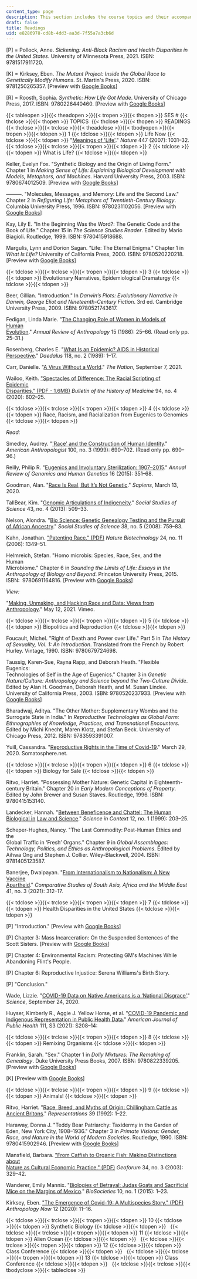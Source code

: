 ```yaml
---
content_type: page
description: This section includes the course topics and their accompanying readings.
draft: false
title: Readings
uid: e8286978-cd8b-4dd3-aa3d-7f55a7a3cb6d
---
```

\[P\] = Pollock, Anne. *Sickening: Anti-Black Racism and Health Disparities in the United States*. University of Minnesota Press, 2021. ISBN: ‎9781517911720. 

\[K\] = Kirksey, Eben. *The Mutant Project: Inside the Global Race to Genetically Modify Humans*. St. Martin's Press, 2020. ISBN: ‎9781250265357. \[Preview with [Google Books](https://www.google.com/books/edition/The_Mutant_Project/RS_QDwAAQBAJ?hl=en&gbpv=1)\]

\[R\] = Roosth, Sophia. *Synthetic: How Life Got Made*. University of Chicago Press, 2017. ISBN: ‎9780226440460. \[Preview with [Google Books](https://www.google.com/books/edition/Synthetic/4ZUtDwAAQBAJ?hl=en&gbpv=1)\]

{{< tableopen >}}{{< theadopen >}}{{< tropen >}}{{< thopen >}}
SES #
{{< thclose >}}{{< thopen >}}
TOPICS 
{{< thclose >}}{{< thopen >}}
READINGS
{{< thclose >}}{{< trclose >}}{{< theadclose >}}{{< tbodyopen >}}{{< tropen >}}{{< tdopen >}}
1
{{< tdclose >}}{{< tdopen >}}
Life Now
{{< tdclose >}}{{< tdopen >}}
"[Meanings of 'Life'](https://www.nature.com/articles/4471031b)." *Nature* 447 (2007): 1031–32.
{{< tdclose >}}{{< trclose >}}{{< tropen >}}{{< tdopen >}}
2
{{< tdclose >}}{{< tdopen >}}
What is Life?
{{< tdclose >}}{{< tdopen >}}

Keller, Evelyn Fox. "Synthetic Biology and the Origin of Living Form." Chapter 1 in *Making Sense of Life: Explaining Biological Development with Models, Metaphors, and Machines*. Harvard University Press, 2003. ISBN: ‎9780674012509. \[Preview with [Google Books](https://www.google.com/books/edition/Making_Sense_of_Life/h5azikQF1h0C?hl=en&gbpv=1)\]

———. "Molecules, Messages, and Memory: Life and the Second Law." Chapter 2 in *Refiguring Life: Metaphors of Twentieth-Century Biology*. Columbia University Press, 1996. ISBN: ‎9780231102056. \[Preview with [Google Books](https://www.google.com/books/edition/Refiguring_Life/WuOFxPilBMQC?hl=en&gbpv=1)\]

Kay, Lily E. "In the Beginning Was the Word?: The Genetic Code and the Book of Life." Chapter 15 in *The Science Studies Reader*. Edited by Mario Biagioli. Routledge, 1999. ISBN: ‎9780415918688.

Margulis, Lynn and Dorion Sagan. "Life: The Eternal Enigma." Chapter 1 in *What Is Life?* University of California Press, 2000. ISBN: ‎9780520220218. \[Preview with [Google Books](https://www.google.com/books/edition/What_Is_Life/VwsRNzrcCf4C?hl=en&gbpv=1)\]

{{< tdclose >}}{{< trclose >}}{{< tropen >}}{{< tdopen >}}
3
{{< tdclose >}}{{< tdopen >}}
Evolutionary Narratives, Epidemiological Dramaturgy
{{< tdclose >}}{{< tdopen >}}

Beer, Gillian. "Introduction." In *Darwin’s Plots: Evolutionary Narrative in Darwin,* *George Eliot and Nineteenth-Century Fiction*. 3rd ed. Cambridge University Press, 2009. ISBN: ‎9780521743617. 

Fedigan, Linda Marie. "[The Changing Role of Women in Models of Human](https://www.jstor.org/stable/2155754#metadata_info_tab_contents)                              
[Evolution](https://www.jstor.org/stable/2155754#metadata_info_tab_contents)." *Annual Review of Anthropology* 15 (1986): 25–66. (Read only pp. 25–31.)

Rosenberg, Charles E. "[What Is an Epidemic? AIDS in Historical Perspective](https://www.jstor.org/stable/20025233#metadata_info_tab_contents)." *Daedalus* 118, no. 2 (1989): 1–17.

Carr, Danielle. "[A Virus Without a World](https://www.thenation.com/article/culture/carl-zimmer-virus/)." *The Nation*, September 7, 2021.

Wailoo, Keith. ["Spectacles of Difference: The Racial Scripting of Epidemic](https://muse.jhu.edu/article/786006/pdf)                           
[Disparities." (PDF - 1.6MB)](https://muse.jhu.edu/article/786006/pdf) *Bulletin of the History of Medicine* 94, no. 4 (2020): 602–25.

{{< tdclose >}}{{< trclose >}}{{< tropen >}}{{< tdopen >}}
4
{{< tdclose >}}{{< tdopen >}}
Race, Racism, and Racialization from Eugenics to Genomics
{{< tdclose >}}{{< tdopen >}}

*Read:*

Smedley, Audrey. "['Race' and the Construction of Human Identity](https://www.jstor.org/stable/682047#metadata_info_tab_contents)." *American Anthropologist* 100, no. 3 (1999): 690–702. (Read only pp. 690–96.)

Reilly, Philip R. "[Eugenics and Involuntary Sterilization: 1907–2015](https://www.annualreviews.org/doi/abs/10.1146/annurev-genom-090314-024930)." *Annual Review of Genomics and Human Genetics* 16 (2015): 351–68.

Goodman, Alan. "[Race Is Real, But It’s Not Genetic](https://www.sapiens.org/biology/is-race-real/)." *Sapiens*, March 13, 2020.

TallBear, Kim. "[Genomic Articulations of Indigeneity](https://www.jstor.org/stable/43284191#metadata_info_tab_contents)." *Social Studies of Science* 43, no. 4 (2013): 509–33.

Nelson, Alondra. "[Bio Science: Genetic Genealogy Testing and the Pursuit of African Ancestry](https://www.jstor.org/stable/25474607#metadata_info_tab_contents)." *Social Studies of Science* 38, no. 5 (2008): 759–83.

Kahn, Jonathan. ["Patenting Race." (PDF)](https://unnaturalcauses.org/assets/uploads/file/kahn-patenting_race.pdf) *Nature Biotechnology* 24, no. 11 (2006): 1349–51.

Helmreich, Stefan. "Homo microbis: Species, Race, Sex, and the Human                   
Microbiome." Chapter 6 in *Sounding the Limits of Life: Essays in the Anthropology of Biology and Beyond*. Princeton University Press, 2015. ISBN: ‎ 9780691164816. \[Preview with [Google Books](https://www.google.com/books/edition/Sounding_the_Limits_of_Life/8GuYDwAAQBAJ?hl=en&gbpv=1)\]

*View:*

"[Making, Unmaking, and Hacking Race and Data: Views from Anthropology](https://vimeo.com/546951308)." May 12, 2021. Vimeo.

{{< tdclose >}}{{< trclose >}}{{< tropen >}}{{< tdopen >}}
5
{{< tdclose >}}{{< tdopen >}}
Biopolitics and Reproduction
{{< tdclose >}}{{< tdopen >}}

Foucault, Michel. "Right of Death and Power over Life." Part 5 in *The History of Sexuality, Vol. 1: An Introduction*. Translated from the French by Robert Hurley. Vintage, 1990. ISBN: ‎9780679724698. 

Taussig, Karen-Sue, Rayna Rapp, and Deborah Heath. "Flexible Eugenics:                  
Technologies of Self in the Age of Eugenics." Chapter 3 in *Genetic Nature/Culture: Anthropology and Science beyond the Two-Culture Divide*. Edited by Alan H. Goodman, Deborah Heath, and M. Susan Lindee. University of California Press, 2003. ISBN: ‎9780520237933. \[Preview with [Google Books](https://www.google.com/books/edition/Genetic_Nature_Culture/pQ1HZpXrqSMC?hl=en&gbpv=1)\]

Bharadwaj, Aditya. "The Other Mother: Supplementary Wombs and the Surrogate State in India." In *Reproductive Technologies as Global Form: Ethnographies of Knowledge, Practices, and Transnational Encounters*. Edited by Michi Knecht, Maren Klotz, and Stefan Beck. University of Chicago Press, 2012. ISBN: 9783593391007. 

Yuill, Cassandra. "[Reproductive Rights in the Time of Covid-19](http://somatosphere.net/2020/reproductive-rights-in-the-time-of-covid-19.html/)." March 29, 2020. Somatosphere.net.

{{< tdclose >}}{{< trclose >}}{{< tropen >}}{{< tdopen >}}
6
{{< tdclose >}}{{< tdopen >}}
Biology for Sale
{{< tdclose >}}{{< tdopen >}}

Ritvo, Harriet. "Possessing Mother Nature: Genetic Capital in Eighteenth-century Britain." Chapter 20 in *Early Modern Conceptions of Property*. Edited by John Brewer and Susan Staves. Routledge, 1996. ISBN: ‎9780415153140.

Landecker, Hannah. "[Between Beneficence and Chattel: The Human Biological in](https://www.cambridge.org/core/journals/science-in-context/article/between-beneficence-and-chattel-the-human-biological-in-law-and-science/24E4552502C2BB7CD94AC0CDD040D653#) [Law and Science](https://www.cambridge.org/core/journals/science-in-context/article/between-beneficence-and-chattel-the-human-biological-in-law-and-science/24E4552502C2BB7CD94AC0CDD040D653#)." *Science in Context* 12, no. 1 (1999): 203–25.

Scheper-Hughes, Nancy. "The Last Commodity: Post-Human Ethics and the               
Global Traffic in ‘Fresh’ Organs." Chapter 9 in *Global Assemblages: Technology, Politics, and Ethics as Anthropological Problems*. Edited by Aihwa Ong and Stephen J. Collier. Wiley-Blackwell, 2004. ISBN: ‎9781405123587. 

Banerjee, Dwaipayan. "[From Internationalism to Nationalism: A New Vaccine](https://muse.jhu.edu/article/840283)               
[Apartheid](https://muse.jhu.edu/article/840283)." *Comparative Studies of South Asia, Africa and the Middle East* 41, no. 3 (2021): 312–17.

{{< tdclose >}}{{< trclose >}}{{< tropen >}}{{< tdopen >}}
7
{{< tdclose >}}{{< tdopen >}}
Health Disparities in the United States
{{< tdclose >}}{{< tdopen >}}

\[P\] "Introduction." \[Preview with [Google Books](https://www.google.com/books/edition/Sickening/HzU4EAAAQBAJ?hl=en&gbpv=1)\]

\[P\] Chapter 3: Mass Incarceration: On the Suspended Sentences of the Scott Sisters. \[Preview with [Google Books](https://www.google.com/books/edition/Sickening/HzU4EAAAQBAJ?hl=en&gbpv=1)\]

\[P\] Chapter 4: Environmental Racism: Protecting GM's Machines While Abandoning Flint's People. 

\[P\] Chapter 6: Reproductive Injustice: Serena Williams's Birth Story. 

\[P\] "Conclusion."

Wade, Lizzie. "[COVID-19 Data on Native Americans is a ‘National Disgrace’](https://www.science.org/content/article/covid-19-data-native-americans-national-disgrace-scientist-fighting-be-counted)." *Science*, September 24, 2020.

Huyser, Kimberly R., Aggie J. Yellow Horse, et al. "[COVID-19 Pandemic and Indigenous Representation in Public Health Data](https://ajph.aphapublications.org/doi/full/10.2105/AJPH.2021.306415)." *American Journal of Public Health* 111, S3 (2021): S208–14:

{{< tdclose >}}{{< trclose >}}{{< tropen >}}{{< tdopen >}}
8
{{< tdclose >}}{{< tdopen >}}
Remixing Organisms
{{< tdclose >}}{{< tdopen >}}

Franklin, Sarah. "Sex." Chapter 1 in *Dolly Mixtures: The Remaking of Genealogy*. Duke University Press Books, 2007. ISBN: 9780822339205. \[Preview with [Google Books](https://www.google.com/books/edition/Dolly_Mixtures/No1cMOVQClUC?hl=en&gbpv=1)\]

\[K\] \[Preview with [Google Books](https://www.google.com/books/edition/The_Mutant_Project/RS_QDwAAQBAJ?hl=en&gbpv=1)\]

{{< tdclose >}}{{< trclose >}}{{< tropen >}}{{< tdopen >}}
9
{{< tdclose >}}{{< tdopen >}}
Animals!
{{< tdclose >}}{{< tdopen >}}

Ritvo, Harriet. "[Race, Breed, and Myths of Origin: Chillingham Cattle as Ancient Britons](https://www.jstor.org/stable/2928592#metadata_info_tab_contents)." *Representations* 39 (1992): 1–22.

Haraway, Donna J. "Teddy Bear Patriarchy: Taxidermy in the Garden of Eden, New York City, 1908–1936." Chapter 3 in *Primate Visions: Gender, Race, and Nature in the World of Modern Societies*. Routledge, 1990. ISBN: ‎9780415902946. \[Preview with [Google Books](https://www.google.com/books/edition/Primate_Visions/G1_Q3h5hPP0C?hl=en&gbpv=1)\]

Mansfield, Barbara. ["From Catfish to Organic Fish: Making Distinctions about](https://citeseerx.ist.psu.edu/viewdoc/download?doi=10.1.1.490.206&rep=rep1&type=pdf)    
[Nature as Cultural Economic Practice." (PDF)](https://citeseerx.ist.psu.edu/viewdoc/download?doi=10.1.1.490.206&rep=rep1&type=pdf) *Geoforum* 34, no. 3 (2003): 329–42.

Wanderer, Emily Mannix. "[Biologies of Betrayal: Judas Goats and Sacrificial Mice on the Margins of Mexico](https://www.researchgate.net/publication/273481250_Biologies_of_betrayal_Judas_goats_and_sacrificial_mice_on_the_margins_of_Mexico)." *BioSocieties* 10, no. 1 (2015): 1–23.

Kirksey, Eben. ["The Emergence of Covid-19: A Multispecies Story." (PDF)](https://www.tandfonline.com/doi/pdf/10.1080/19428200.2020.1760631) *Anthropology Now* 12 (2020): 11–16.

{{< tdclose >}}{{< trclose >}}{{< tropen >}}{{< tdopen >}}
10
{{< tdclose >}}{{< tdopen >}}
Synthetic Biology
{{< tdclose >}}{{< tdopen >}}
 
{{< tdclose >}}{{< trclose >}}{{< tropen >}}{{< tdopen >}}
11
{{< tdclose >}}{{< tdopen >}}
Alien Ocean
{{< tdclose >}}{{< tdopen >}}
 
{{< tdclose >}}{{< trclose >}}{{< tropen >}}{{< tdopen >}}
12
{{< tdclose >}}{{< tdopen >}}
Class Conference
{{< tdclose >}}{{< tdopen >}}
 
{{< tdclose >}}{{< trclose >}}{{< tropen >}}{{< tdopen >}}
13
{{< tdclose >}}{{< tdopen >}}
Class Conference
{{< tdclose >}}{{< tdopen >}}
 
{{< tdclose >}}{{< trclose >}}{{< tbodyclose >}}{{< tableclose >}}